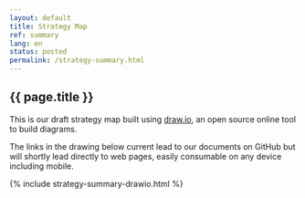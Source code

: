 ```yaml
---
layout: default
title: Strategy Map
ref: summary
lang: en
status: posted
permalink: /strategy-summary.html
---
```


## {{ page.title }}

This is our draft strategy map built using [draw.io](https://about.draw.io/), an open source online tool to build diagrams.

The links in the drawing below current lead to our documents on GitHub but will shortly lead directly to web pages, easily consumable on any device including mobile.

{% include strategy-summary-drawio.html %}
